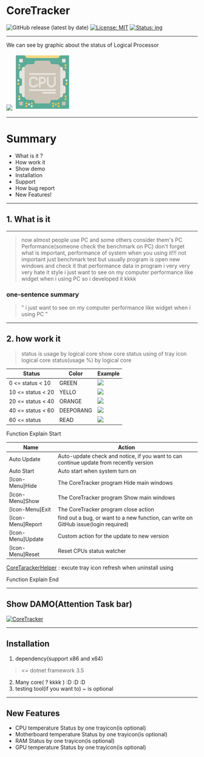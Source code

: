

# CoreTracker

![GitHub release (latest by date)](https://img.shields.io/github/v/release/Fhwang0926/CoreTracker)
[![License: MIT](https://img.shields.io/badge/License-MIT-yellow.svg)](https://opensource.org/licenses/MIT)
[![Status: ing](https://img.shields.io/badge/Status-ing-red.svg)](https://github.com/Fhwang0926/CoreTracker)

***
We can see by graphic about the status of Logical Processor

<img src="https://raw.githubusercontent.com/Fhwang0926/CoreTracker/master/form.ico" width="150">
<img src="https://raw.githubusercontent.com/Fhwang0926/CoreTracker/master/img/cpu.png" width="150">

_ _ _

# Summary

- What is it ?
- How work it
- Show demo
- Installation
- Support
- How bug report
- New Features!

___

## 1. What is it

___
> now almost people use PC and some others consider them's PC Performance(someone check the benchmark on PC)
> don't forget what is important, performance of system when you using it!!!
> not important just benchmark test
> but usually program is open new windows and check it that performance data in program
> i very very very hate it style
> i just want to see on my computer performance like widget when i using PC
> so i developed it kkkk

### one-sentence summary

> " i just want to see on my computer performance like widget when i using PC "
___

## 2. how work it

> status is usage by logical core
> show core status using of tray icon
> logical core status(usage %) by logical core

| Status | Color | Example |
| ------ | ------ | ------ |
| 0 <= status < 10 | GREEN | <img src="https://raw.githubusercontent.com/Fhwang0926/CoreTracker/master/Properties/status/10.ico" width="20"> |
| 10 <= status < 20 | YELLO | <img src="https://raw.githubusercontent.com/Fhwang0926/CoreTracker/master/Properties/status/20.ico" width="20"> |
| 20 <= status < 40 | ORANGE | <img src="https://raw.githubusercontent.com/Fhwang0926/CoreTracker/master/Properties/status/40.ico" width="20"> |
| 40 <= status < 60 | DEEPORANG | <img src="https://raw.githubusercontent.com/Fhwang0926/CoreTracker/master/Properties/status/60.ico" width="20"> |
| 60 <= status | READ  | <img src="https://raw.githubusercontent.com/Fhwang0926/CoreTracker/master/Properties/status/80.ico" width="20"> |


Function Explain Start

| Name | Action |
| ------ | ------ |
| Auto Update | Auto-update check and notice, if you want to can continue update from recently version |
| Auto Start | Auto start when system turn on|
| [Icon-Menu]Hide | The CoreTracker program Hide main windows |
| [Icon-Menu]Show | The CoreTracker program Show main windows |
| [Icon-Menu]Exit | The CoreTracker program close action |
| [Icon-Menu]Report | find out a bug, or want to a new function, can write on GitHub issue(login required) |
| [Icon-Menu]Update | Custom action for the update to new version|
| [Icon-Menu]Reset | Reset CPUs status watcher |


[CoreTarackerHelper] : excute tray icon refresh when uninstall using

Function Explain End


___

## Show DAMO(Attention Task bar)


[![CoreTracker](http://img.youtube.com/vi/rdZ1RNOGpvo/0.jpg)](http://www.youtube.com/watch?v=rdZ1RNOGpvo "CoreTracker")

___

## Installation 

1. dependency(support x86 and x64)

> <= dotnet framework 3.5

2. Many core( ? kkkk )  :D :D :D
3. testing tool(if you want to) ~ is optional

___

## New Features

- CPU temperature Status by one trayicon(is optional)
- Motherboard temperature Status by one trayicon(is optional)
- RAM Status by one trayicon(is optional)
- GPU temperature Status  by one trayicon(is optional)



[CoreTarackerHelper]: <https://github.com/Fhwang0926/CoreTrackerHelper>